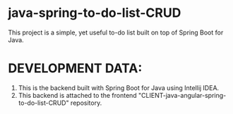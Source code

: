 # java-spring-to-do-list-CRUD
This project is a simple, yet useful to-do list built on top of Spring Boot for Java.

# DEVELOPMENT DATA:
1. This is the backend built with Spring Boot for Java using Intellij IDEA.
2. This backend is attached to the frontend "CLIENT-java-angular-spring-to-do-list-CRUD" repository.
